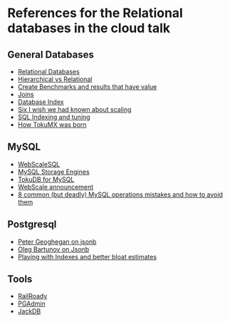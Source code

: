 References for the Relational databases in the cloud talk
============================

General Databases
------------------
* [Relational Databases](http://en.wikipedia.org/wiki/Relational_database)
* [Hierarchical vs Relational](http://publib.boulder.ibm.com/infocenter/dzichelp/v2r2/index.jsp?topic=%2Fcom.ibm.ims11.doc.apg%2Fims_comparehierandreldbs.htm)
* [Create Benchmarks and results that have value](http://kellabyte.com/2014/02/12/create-benchmarks-and-results-that-have-value/)
* [Joins](http://blog.codinghorror.com/a-visual-explanation-of-sql-joins/)
* [Database Index](http://en.wikipedia.org/wiki/Database_index)
* [Six I wish we had known about scaling](http://martin.kleppmann.com/2014/03/26/six-things-about-scaling.html)
* [SQL Indexing and tuning](http://use-the-index-luke.com/)
* [How TokuMX was born](http://www.tokutek.com/2014/02/how-tokumx-was-born/)

MySQL
-----------------
* [WebScaleSQL](http://webscalesql.org/)
* [MySQL Storage Engines](http://dev.mysql.com/doc/refman/5.7/en/storage-engines.html)
* [TokuDB for MySQL](http://www.tokutek.com/products/tokudb-for-mysql/)
* [WebScale announcement](http://www.p0ison.com/facebook-google-linkedin-and-twitter-launch-webscalesql-a-custom-version-of-mysql-for-massive-databases/)
* [8 common (but deadly) MySQL operations mistakes and how to avoid them](http://www.mysqlperformanceblog.com/2014/02/12/8-common-but-deadly-mysql-operations-mistakes-and-how-to-avoid-them/)

Postgresql
----------------
* [Peter Geoghegan on jsonb](http://pgeoghegan.blogspot.com/2014/03/what-i-think-of-jsonb.html)
* [Oleg Bartunov on Jsonb](http://obartunov.livejournal.com/177247.html)
* [Playing with Indexes and better bloat estimates](http://blog.ioguix.net/index.php?post/2014/03/28/Better-bloat-estimation-on-indexes)

Tools
-------------
* [RailRoady](http://railroady.prestonlee.com/)
* [PGAdmin](http://www.pgadmin.org/)
* [JackDB](http://www.jackdb.com/)
